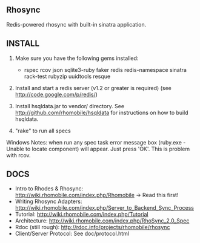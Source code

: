 Rhosync
-------------------------------------------------------------

Redis-powered rhosync with built-in sinatra application.

INSTALL
-------------------------------------------------------------
1. Make sure you have the following gems installed:

	* rspec rcov json sqlite3-ruby faker redis redis-namespace sinatra rack-test rubyzip uuidtools resque
	
2. Install and start a redis server (v1.2 or greater is required) (see <http://code.google.com/p/redis/>)

3. Install hsqldata.jar to vendor/ directory.  See <http://github.com/rhomobile/hsqldata> for instructions on how to build hsqldata.

4. "rake" to run all specs

Windows Notes: when run any spec task error message box (ruby.exe - Unable to locate component) will appear. Just press 'OK'. This is problem with rcov.

DOCS
-------------------------------------------------------------
  * Intro to Rhodes & Rhosync: <http://wiki.rhomobile.com/index.php/Rhomobile> -> Read this first!
  * Writing Rhosync Adapters:  <http://wiki.rhomobile.com/index.php/Server_to_Backend_Sync_Process>
  * Tutorial:                  <http://wiki.rhomobile.com/index.php/Tutorial> 
  * Architecture:              <http://wiki.rhomobile.com/index.php/RhoSync_2.0_Spec>
  * Rdoc (still rough):        <http://rdoc.info/projects/rhomobile/rhosync>
  * Client/Server Protocol:    See doc/protocol.html
